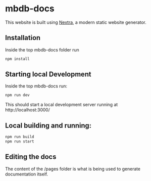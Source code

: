 # mbdb-docs 

This website is built using [Nextra](https://nextra.site/), a modern static website generator.

## Installation

Inside the top mbdb-docs folder run 

```bash
npm install 
```

## Starting local Development

Inside the top mbdb-docs run: 

```bash
npm run dev
```

This should start a local development server running at http://localhost:3000/

## Local building and running:

```bash
npm run build
npm run start
```

## Editing the docs 

The content of the /pages folder is what is being used to generate documentation itself. 
